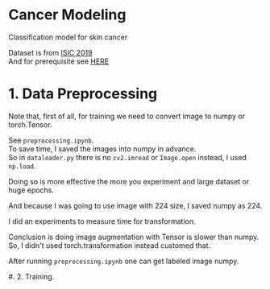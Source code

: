 # Cancer Modeling  
Classification model for skin cancer   

Dataset is from [ISIC 2019](https://challenge.isic-archive.com/landing/2019/)   
And for prerequisite see [HERE](https://velog.io/@jj770206/ISIC-dataset)  

# 1. Data Preprocessing  
Note that, first of all, for training we need to convert image to numpy or torch.Tensor.   

See `preprocessing.ipynb`.  
To save time, I saved the images into numpy in advance.  
So in `dataloader.py` there is no `cv2.imread` or `Image.open` instead, I used `np.load`.  

Doing so is more effective the more you experiment and large dataset or huge epochs.    

And because I was going to use image with 224 size, I saved numpy as 224.

I did an experiments to measure time for transformation.  

Conclusion is doing image augmentation with Tensor is slower than numpy.  
So, I didn't used torch.transformation instead customed that.  

After running `preprocessing.ipynb` one can get labeled image numpy.


#. 2. Training.  


